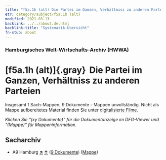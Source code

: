 ```yaml
---
title: "f5a.1h (alt) Die Partei im Ganzen, Verhältniss zu anderen Parteien"
etr: category/subject/f5a.1h (alt)
modified: 2021-03-13
backlink: ../../about.de.html
backlink-title: "Systematik-Übersicht"
fn-stub: about
---
```


### Hamburgisches Welt-Wirtschafts-Archiv (HWWA)
# [f5a.1h (alt)]{.gray}&#8201; Die Partei im Ganzen, Verhältniss zu anderen Parteien&#160; 




Insgesamt 1 Sach-Mappen, 9 Dokumente - Mappen unvollständig.
Nicht als Mappe aufbereitetes Material finden Sie unter [digitalisierte Filme](/film/h1_sh).

_Klicken Sie "(xy Dokumente)" für die Dokumentanzeige im DFG-Viewer und "(Mappe)" für Mappeninformation._

## Sacharchiv



- A9 Hamburg [**&nearr;**](../../../geo/i/140905/about.de.html "Hamburg (alle Mappen)") [**&uarr;**](../../../geo/about.de.html#A9 "Ländersystematik") (<a href="https://pm20.zbw.eu/dfgview/sh/140905,144429" title="über: Hamburg : Die Partei im Ganzen, Verhältniss zu anderen Parteien" target="_blank">9 Dokumente</a>) ([Mappe](http://purl.org/pressemappe20/folder/sh/140905,144429))


